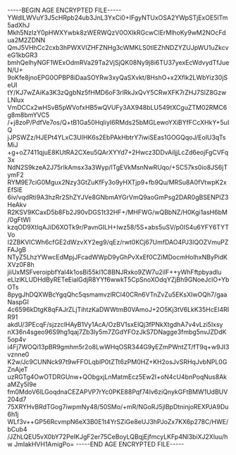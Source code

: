 -----BEGIN AGE ENCRYPTED FILE-----
YWdlLWVuY3J5cHRpb24ub3JnL3YxCi0+IFgyNTUxOSA2YWpSTjExOE5lTm5adXhJ
Mkh5NzIzY0pHWXYwbk8zWERWQzV0OXlkRGcwClErMlhoKy9wM2NOcFdua2M2ZDNN
QmJ5VHhCc2cxb3hPWXVIZHFZNHg3cWMKLS0tIEZhNDZYZUJpWU1uZkcveG1kbGR3
bmhQelhyNGF1WExOdmRVa29Ta2VjSjQK08Ny9j8i6TU37yexEcWdvydTfJueN/U+
9oKfe8jnoEPG0OPBP8iDaaSOYRw3xyQaSXvkt/8HshO+x2Xflk2LWbYiz30jSeUI
tY/KJ7wZAiKa3K3zQgbNz5fHMD6oF3rlRkJxQvY5CRwXFK7rZHJ7SlZ8GzwLNlux
VmDCCx2wHSvB5pWVofxHB5wQVUFy3AX948bLU549tXCguZTM02RMC6g8m8bmYVC5
/+j8zoP/PdfVe7os/Q+tB1Ga50HqliyI6RMds25bMGLewoYXiBYfFCcXHkY+5uIQ
jJPSWZz/HJEPt4YLxC3UIHK6s2EbPAkHbtrY7iwiSEas1GOGQqoJ/EoIU3qTsMiJ
+g+oZ7411qjuE8KUtRA2CXeu5QArXYYd7+2Hwcz3DDvAiljjLcZd6eojFgCVFq3x
NdN2S9kzeA2J75rlkAmsx3a3Wyp/ITgEVkMsnNwRUqo/+SC57ks0io8JS6jTymF2
RYM9E7ciG0Mgux2Nzy3GtZuKfFy3o9yHXTjp9+fb9Qu/MRSu8A0fVtwpK2xEfSlE
6iv/vqdRti9A3hzRr2ShZYJVe8GNbmAYGrVmQ9aoGmPsg2DAR0gBSENPlZ3HeAkv
R2KSV9KCaxD5b8Fb2J90vDGS1t32HF+/MHFWG/wQBbNZ/H0Kgi1asH6bM/0gFtWI
kzqOD9XtlqAJiD6XOTk9r/PavnGILH+Iwz58/5S+abs5uSV/p0IS4u6YFY6TYTVo
I2ZBKVICWh6cfGE2dWzvXY2eg9/qEz/rwt0KCj67UmfDAO4PJ3lQOZVmuPZFAJgB
NTyZ5LhzYWwcEdMpjJFcadWWpD9yGhPvXxEf0CZiMDocmHolhxNByPidKXVz0F8h
jiiUxMSFveroipbfYaI4k1osBi55kI1C8BNJRxko9ZW7u2ilF++yWhFftpbyadlu
eLlzlKLUDHdByRETeEialGdjR8YYf6wwkT5CpSnoXOdqYZjBh9GNoeJclO+YbOTs
8pygJhDQXWBcYgqQhc5qsmamvzlRCl40CRn6VTnZvZu5EKsXIwOQh7/gaaNaspGI
4c6596kDtgK8qFAJrZLjTihtzKaDWWtmB0VAmoJ+2O5Kj3tV6LkK35HcEI4RIR91
akdU/3PEcqF/sjzzclHAyB1Vy1AcA/OzBV1sxElQj3fPNkXtgdhA7v4vLzi5lxsy
nX36n4sgeo96S9hg1qaj7Zb3ly5m7ZGdYFOzJkS7DNagge3fmbg5nvJZDdK5op4v
i4Fj7WOQi13pBR9gmhm5r2o8LwWHqOSR344G9yEZmPWntZT/fT9q+w9JI3vznne0
K2w/Jc9CUNNck97t9wFFOLqblP0tZTt6zPM0HZ+KH2osJvSRHqJvbNPL0GZnAjeT
uzRGTg4OwOTDRGUnw+QObgxjLnMatmEcz5Ew2I+oN4cU4bnPoqNus8AkaMZy5I9e
fm0MdoV6lLGoqdnaCEZAPVP7rYc0PKE88Pqf74Iv6ziQnykGFtBMW1UdBUV204d7
75XRYHvBRdTGog7iwpmNy48/50SMo/+mR/NGoRJ5jlBpDtninjoREXPJA9Du6h1j
WLf3v++GP56RcvmpN6eX3B0E1t4YrSZiGe8eUJ3hPJoZx7KX6p278C/HWE/bCub4
/JZhLQEU5vX0bY72PeIKJgF2er75CeBoyLQBqjEjfmcyLKFp4Nl3biXJ2Xluu/hw
JmIakHVH1AmigPo=
-----END AGE ENCRYPTED FILE-----
